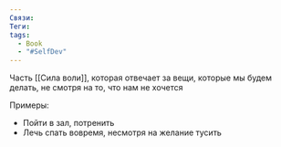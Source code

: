 ```yaml
---
Связи: 
Теги: 
tags:
  - Book
  - "#SelfDev"
---
```

Часть [[Сила воли]], которая отвечает за вещи, которые мы будем делать, не смотря на то, что нам не хочется

Примеры:
- Пойти в зал, потренить
- Лечь спать вовремя, несмотря на желание тусить